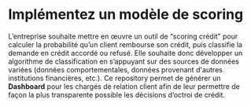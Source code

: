 # Implémentez un modèle de scoring

L’entreprise souhaite mettre en œuvre un outil de “scoring crédit” pour calculer 
la probabilité qu’un client rembourse son crédit, puis classifie la demande en crédit accordé ou refusé. 
Elle souhaite donc développer un algorithme de classification en s’appuyant sur des sources de données variées 
(données comportementales, données provenant d'autres institutions financières, etc.).
Ce repository permet de générer un __Dashboard__ pour les chargés de relation client afin de leur permettre de façon la plus transparente possible les décisions d’octroi de crédit.

